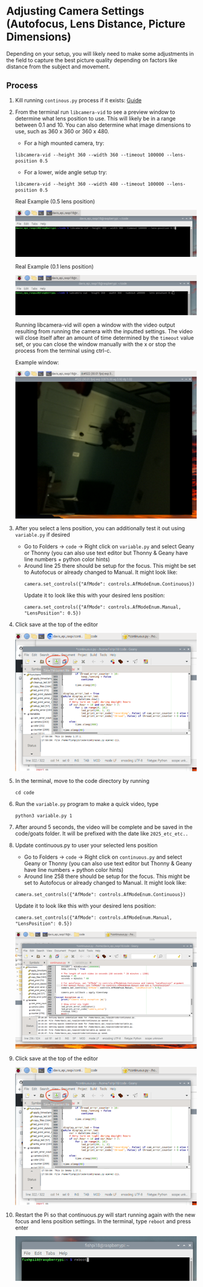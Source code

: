 # Adjusting Camera Settings (Autofocus, Lens Distance, Picture Dimensions)
Depending on your setup, you will likely need to make some adjustments in the field to capture the best picture quality depending on factors like distance from the subject and movement.

## Process
1. Kill running `continous.py` process if it exists: [Guide](https://github.com/alannatodd/davis_epi_raspi/blob/main/guides/find_and_kill_process.md)
   
2. From the terminal run `libcamera-vid` to see a preview window to determine what lens position to use. This will likely be in a range between 0.1 and 10. You can also determine what image dimensions to use, such as 360 x 360 or 360 x 480.
   - For a high mounted camera, try:
   ```
   libcamera-vid --height 360 --width 360 --timeout 100000 --lens-position 0.5
   ```
   
   - For a lower, wide angle setup try:
   ```
   libcamera-vid --height 360 --width 480 --timeout 100000 --lens-position 0.5
   ```

   Real Example (0.5 lens position)

   <img src="screenshots/libcamera_05.png">

   Real Example (0.1 lens position)

   <img src="screenshots/libcamera_01.png">

   Running libcamera-vid will open a window with the video output resulting from running the camera with the inputted settings. The video will close itself after an amount of time determined by the `timeout` value set, or you can close the window manually with the x or stop the process from the terminal using ctrl-c.
   
   Example window:

   <img src="screenshots/libcamera_05_window.png">
   
3. After you select a lens position, you can additionally test it out using `variable.py` if desired
   - Go to Folders -> `code` -> Right click on `variable.py` and select Geany or Thonny (you can also use text editor but Thonny & Geany have line numbers + python color hints)
   - Around line 25 there should be setup for the focus. This might be set to Autofocus or already changed to Manual. It might look like:
     ```
     camera.set_controls({"AfMode": controls.AfModeEnum.Continuous})
     ```
     Update it to look like this with your desired lens position:
     ```
     camera.set_controls({"AfMode": controls.AfModeEnum.Manual, "LensPosition": 0.5})
     ```
     
4. Click save at the top of the editor

   <img src="screenshots/geany_save.png">
   
5. In the terminal, move to the code directory by running
   ```
   cd code
   ```
   
6. Run the `variable.py` program to make a quick video, type
   ```
   python3 variable.py 1
   ```

7. After around 5 seconds, the video will be complete and be saved in the code/goats folder. It will be prefixed with the date like `2025_etc_etc..`
    
8. Update continuous.py to user your selected lens position
    - Go to Folders -> `code` -> Right click on `continuous.py` and select Geany or Thonny (you can also use text editor but Thonny & Geany have line numbers + python color hints)
    - Around line 258 there should be setup for the focus. This might be set to Autofocus or already changed to Manual. It might look like:
     ```
     camera.set_controls({"AfMode": controls.AfModeEnum.Continuous})
     ```
     Update it to look like this with your desired lens position:
     ```
     camera.set_controls({"AfMode": controls.AfModeEnum.Manual, "LensPosition": 0.5})
     ```
    <img src="screenshots/continuous_py_focus.png">
     
9. Click save at the top of the editor

    <img src="screenshots/geany_save.png">
    
10. Restart the Pi so that continuous.py will start running again with the new focus and lens position settings. In the terminal, type `reboot` and press enter

    <img src="screenshots/reboot.png">
